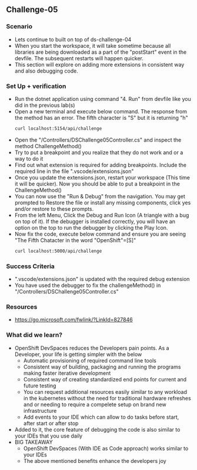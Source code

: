 ## Challenge-05

### Scenario
* Lets continue to built on top of ds-challenge-04
* When you start the workspace, it will take sometime because all libraries are being downloaded as a part of the "postStart" event in the devfile. The subsequent restarts will happen quicker.
* This section will explore on adding more extensions in consistent way and also debugging code.

### Set Up + verification
* Run the dotnet application using command "4. Run" from devfile like you did in the previous lab(s)
* Open a new terminal and execute below command. The response from the method has an error. The fifth character is "S" but it is returning "h"
  ```bash
  curl localhost:5154/api/challenge
  ```
* Open the "/Controllers/DSChallenge05Controller.cs" and inspect the method ChallengeMethod()
* Try to put a breakpoint and you realize that they do not work and or a way to do it
* Find out what extension is required for adding breakpoints. Include the required line in the file ".vscode/extensions.json"
* Once you update the extensions.json, restart your workspace (This time it will be quicker). Now you should be able to put a breakpoint in the ChallengeMethod()
* You can now use the "Run & Debug" from the navigation. You may get prompted to Restore the file or install any missing components, click yes and/or restore to these prompts.
* From the left Menu, Click the Debug and Run Icon (A triangle with a bug on top of it). If the debugger is installed correctly, you will have an option on the top to run the debugger by clicking the Play Icon.
* Now fix the code, execute below command and ensure you are seeing "The Fifth Chatacter in the word "OpenShift"=[S]"
  ```bash
  curl localhost:5000/api/challenge
  ```

### Success Criteria
* ".vscode/extensions.json" is updated with the required debug extension
* You have used the debugger to fix the challengeMethod() in "/Controllers/DSChallenge05Controller.cs"

### Resources 
* https://go.microsoft.com/fwlink/?LinkId=827846

### What did we learn?
* OpenShift DevSpaces reduces the Developers pain points. As a Developer, your life is getting simpler with the below
    * Automatic provisioning of required command line tools
    * Consistent way of building, packaging and running the programs making faster iterative development
    * Consistent way of creating standardized end points for current and future testing
    * You can request additional resources easily similar to any workload in the kubernetes without the need for traditional hardware refreshes and or needing to require a compelete setup on brand new infrastructure
    * Add events to your IDE which can allow to do tasks before start, after start or after stop    
* Added to it, the core feature of debugging the code is also similar to your IDEs that you use daily
* BIG TAKEAWAY
    * OpenShift DevSpaces (With IDE as Code approach) works similar to your IDEs
    * The above mentioned benefits enhance the developers joy